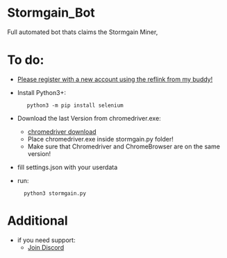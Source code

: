 # Stormgain_Bot
Full automated bot thats claims the Stormgain Miner, 


# To do:
* [Please register with a new account using the reflink from my buddy!](http://github.com)
* Install Python3+:
  ```shell
     python3 -m pip install selenium 
   ```
* Download the last Version from chromedriver.exe:
  * [chromedriver download](https://chromedriver.chromium.org/)
  * Place chromedriver.exe inside stormgain.py folder!
  * Make sure that Chromedriver and ChromeBrowser are on the same version!

* fill settings.json with your userdata
* run:
  ```shell
    python3 stormgain.py
    ``` 

# Additional

* if you need support:
  * [Join Discord](https://discord.gg/YcDZskNUMp)
